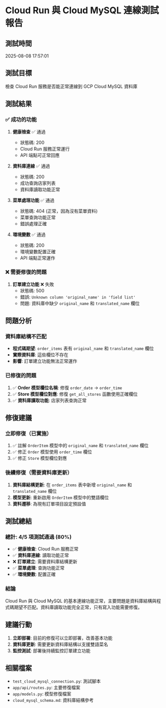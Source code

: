 # Cloud Run 與 Cloud MySQL 連線測試報告

## 測試時間
2025-08-08 17:57:01

## 測試目標
檢查 Cloud Run 服務是否能正常連線到 GCP Cloud MySQL 資料庫

## 測試結果

### ✅ 成功的功能

1. **健康檢查** ✅ 通過
   - 狀態碼: 200
   - Cloud Run 服務正常運行
   - API 端點可正常回應

2. **資料庫連線** ✅ 通過
   - 狀態碼: 200
   - 成功查詢店家列表
   - 資料庫讀取功能正常

3. **菜單處理功能** ✅ 通過
   - 狀態碼: 404 (正常，因為沒有菜單資料)
   - 菜單查詢功能正常
   - 錯誤處理正確

4. **環境變數** ✅ 通過
   - 狀態碼: 200
   - 環境變數配置正確
   - API 端點正常運作

### ❌ 需要修復的問題

1. **訂單建立功能** ❌ 失敗
   - 狀態碼: 500
   - 錯誤: `Unknown column 'original_name' in 'field list'`
   - 問題: 資料庫中缺少 `original_name` 和 `translated_name` 欄位

## 問題分析

### 資料庫結構不匹配
- **程式碼期望**: `order_items` 表有 `original_name` 和 `translated_name` 欄位
- **實際資料庫**: 這些欄位不存在
- **影響**: 訂單建立功能無法正常運作

### 已修復的問題
1. ✅ **Order 模型欄位名稱**: 修復 `order_date` → `order_time`
2. ✅ **Store 模型欄位對應**: 修復 `get_all_stores` 函數使用正確欄位
3. ✅ **資料庫讀取功能**: 店家列表查詢正常

## 修復建議

### 立即修復（已實施）
1. ✅ 註解 `OrderItem` 模型中的 `original_name` 和 `translated_name` 欄位
2. ✅ 修正 `Order` 模型使用 `order_time` 欄位
3. ✅ 修正 `Store` 模型欄位對應

### 後續修復（需要資料庫更新）
1. **資料庫結構更新**: 在 `order_items` 表中新增 `original_name` 和 `translated_name` 欄位
2. **模型更新**: 重新啟用 `OrderItem` 模型中的雙語欄位
3. **資料遷移**: 為現有訂單項目設定預設值

## 測試總結

### 總計: 4/5 項測試通過 (80%)

- ✅ **健康檢查**: Cloud Run 服務正常
- ✅ **資料庫連線**: 讀取功能正常
- ❌ **訂單建立**: 需要資料庫結構更新
- ✅ **菜單處理**: 查詢功能正常
- ✅ **環境變數**: 配置正確

### 結論
Cloud Run 與 Cloud MySQL 的基本連線功能正常，主要問題是資料庫結構與程式碼期望不匹配。資料庫讀取功能完全正常，只有寫入功能需要修復。

## 建議行動

1. **立即部署**: 目前的修復可以立即部署，改善基本功能
2. **資料庫更新**: 需要更新資料庫結構以支援雙語菜名
3. **監控測試**: 部署後持續監控訂單建立功能

## 相關檔案

- `test_cloud_mysql_connection.py`: 測試腳本
- `app/api/routes.py`: 主要修復檔案
- `app/models.py`: 模型修復檔案
- `cloud_mysql_schema.md`: 資料庫結構參考
